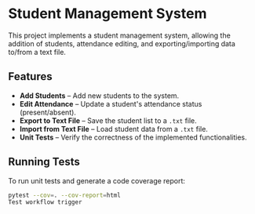 # Student Management System

This project implements a student management system, allowing the addition of students, attendance editing, and exporting/importing data to/from a text file.

## Features
- **Add Students** – Add new students to the system.
- **Edit Attendance** – Update a student's attendance status (present/absent).
- **Export to Text File** – Save the student list to a `.txt` file.
- **Import from Text File** – Load student data from a `.txt` file.
- **Unit Tests** – Verify the correctness of the implemented functionalities.

## Running Tests
To run unit tests and generate a code coverage report:
```bash
pytest --cov=. --cov-report=html
Test workflow trigger
